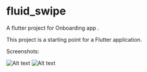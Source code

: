 # fluid_swipe

A flutter project for Onboarding app .

This project is a starting point for a Flutter application.

Screenshots:


![Alt text](fluid_swipe/assets/Screenshot_20210523-154348.png?raw=true "Optional Title")
![Alt text](/assets/Screenshot_20210523-154410.png?raw=true "Optional Title")
